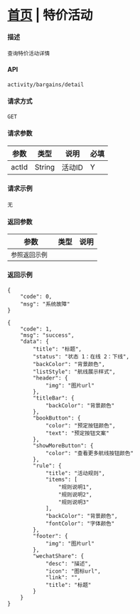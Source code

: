 # [首页](doc/api/home.md) | 特价活动

#### 描述
```
查询特价活动详情
```

####  API
 ```
activity/bargains/detail
```

#### 请求方式
```
GET
```

#### 请求参数
参数	| 类型	| 说明 | 必填 
---|---|---|---
actId   | String | 活动ID | Y

#### 请求示例
`无`

#### 返回参数
参数 | 类型 | 说明
---|---|---
`参照返回示例 `|

#### 返回示例
```
{
    "code": 0,
    "msg": "系统故障"
}

{
    "code": 1,
    "msg": "success",
    "data": {
        "title": "标题",
        "status": "状态 1：在线 2：下线",
        "backColor": "背景颜色",
        "listStyle": "航线展示样式",
        "header": {
            "img": "图片url"
        },
        "titleBar": {
            "backColor": "背景颜色"
        },
        "bookButton": {
            "color": "预定按钮颜色",
            "text": "预定按钮文案"
        },
        "showMoreButton": {
            "color": "查看更多航线按钮颜色"
        },
        "rule": {
            "title": "活动规则",
            "items": [
                "规则说明1",
                "规则说明2",
                "规则说明3"
            ],
            "backColor": "背景颜色",
            "fontColor": "字体颜色"
        },
        "footer": {
            "img": "图片url"
        },
        "wechatShare": {
            "desc": "描述",
            "icon": "图标url",
            "link": "",
            "title": "标题"
        }
    }
}
```
